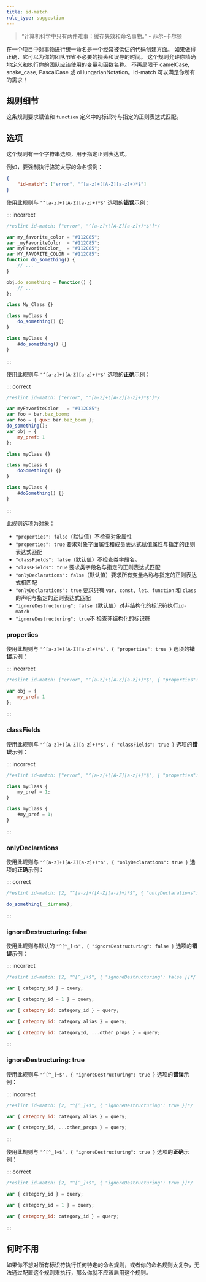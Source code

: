 ```yaml
---
title: id-match
rule_type: suggestion
---
```


> “计算机科学中只有两件难事：缓存失效和命名事物。” - 菲尔-卡尔顿

在一个项目中对事物进行统一命名是一个经常被低估的代码创建方面。
如果做得正确，它可以为你的团队节省不必要的挠头和误导的时间。
这个规则允许你精确地定义和执行你的团队应该使用的变量和函数名称。
不再局限于 camelCase, snake_case, PascalCase 或 oHungarianNotation。Id-match 可以满足你所有的需求！

## 规则细节

这条规则要求赋值和 `function` 定义中的标识符与指定的正则表达式匹配。

## 选项

这个规则有一个字符串选项，用于指定正则表达式。

例如，要强制执行骆驼大写的命名惯例：

```json
{
    "id-match": ["error", "^[a-z]+([A-Z][a-z]+)*$"]
}
```

使用此规则与 `"^[a-z]+([A-Z][a-z]+)*$"` 选项的**错误**示例：

::: incorrect

```js
/*eslint id-match: ["error", "^[a-z]+([A-Z][a-z]+)*$"]*/

var my_favorite_color = "#112C85";
var _myFavoriteColor  = "#112C85";
var myFavoriteColor_  = "#112C85";
var MY_FAVORITE_COLOR = "#112C85";
function do_something() {
    // ...
}

obj.do_something = function() {
    // ...
};

class My_Class {}

class myClass {
    do_something() {}
}

class myClass {
    #do_something() {}
}
```

:::

使用此规则与 `"^[a-z]+([A-Z][a-z]+)*$"` 选项的**正确**示例：

::: correct

```js
/*eslint id-match: ["error", "^[a-z]+([A-Z][a-z]+)*$"]*/

var myFavoriteColor   = "#112C85";
var foo = bar.baz_boom;
var foo = { qux: bar.baz_boom };
do_something();
var obj = {
    my_pref: 1
};

class myClass {}

class myClass {
    doSomething() {}
}

class myClass {
    #doSomething() {}
}
```

:::

此规则选项为对象：

* `"properties": false`（默认值）不检查对象属性
* `"properties": true` 要求对象字面属性和成员表达式赋值属性与指定的正则表达式匹配
* `"classFields": false`（默认值）不检查类字段名。
* `"classFields": true` 要求类字段名与指定的正则表达式匹配
* `"onlyDeclarations": false`（默认值）要求所有变量名称与指定的正则表达式相匹配
* `"onlyDeclarations": true` 要求只有 `var`、`const`、`let`、`function` 和 `class` 的声明与指定的正则表达式匹配
* `"ignoreDestructuring": false`（默认值）对非结构化的标识符执行`id-match`
* `"ignoreDestructuring": true`不 检查非结构化的标识符

### properties

使用此规则与 `"^[a-z]+([A-Z][a-z]+)*$", { "properties": true }` 选项的**错误**示例：

::: incorrect

```js
/*eslint id-match: ["error", "^[a-z]+([A-Z][a-z]+)*$", { "properties": true }]*/

var obj = {
    my_pref: 1
};
```

:::

### classFields

使用此规则与 `"^[a-z]+([A-Z][a-z]+)*$", { "classFields": true }` 选项的**错误**示例：

::: incorrect

```js
/*eslint id-match: ["error", "^[a-z]+([A-Z][a-z]+)*$", { "properties": true }]*/

class myClass {
    my_pref = 1;
}

class myClass {
    #my_pref = 1;
}
```

:::

### onlyDeclarations

使用此规则与 `"^[a-z]+([A-Z][a-z]+)*$", { "onlyDeclarations": true }` 选项的**正确**示例：

::: correct

```js
/*eslint id-match: [2, "^[a-z]+([A-Z][a-z]+)*$", { "onlyDeclarations": true }]*/

do_something(__dirname);
```

:::

### ignoreDestructuring: false

使用此规则与默认的 `"^[^_]+$", { "ignoreDestructuring": false }` 选项的**错误**示例：

::: incorrect

```js
/*eslint id-match: [2, "^[^_]+$", { "ignoreDestructuring": false }]*/

var { category_id } = query;

var { category_id = 1 } = query;

var { category_id: category_id } = query;

var { category_id: category_alias } = query;

var { category_id: categoryId, ...other_props } = query;
```

:::

### ignoreDestructuring: true

使用此规则与 `"^[^_]+$", { "ignoreDestructuring": true }` 选项的**错误**示例：

::: incorrect

```js
/*eslint id-match: [2, "^[^_]+$", { "ignoreDestructuring": true }]*/

var { category_id: category_alias } = query;

var { category_id, ...other_props } = query;
```

:::

使用此规则与 `"^[^_]+$", { "ignoreDestructuring": true }` 选项的**正确**示例：

::: correct

```js
/*eslint id-match: [2, "^[^_]+$", { "ignoreDestructuring": true }]*/

var { category_id } = query;

var { category_id = 1 } = query;

var { category_id: category_id } = query;
```

:::

## 何时不用

如果你不想对所有标识符执行任何特定的命名规则，或者你的命名规则太复杂，无法通过配置这个规则来执行，那么你就不应该启用这个规则。
